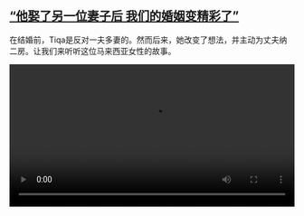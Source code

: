<!--1626193024000-->
[“他娶了另一位妻子后 我们的婚姻变精彩了”](https://www.dw.com/zh/%E2%80%9C%E4%BB%96%E5%A8%B6%E4%BA%86%E5%8F%A6%E4%B8%80%E4%BD%8D%E5%A6%BB%E5%AD%90%E5%90%8E%20%E6%88%91%E4%BB%AC%E7%9A%84%E5%A9%9A%E5%A7%BB%E5%8F%98%E7%B2%BE%E5%BD%A9%E4%BA%86%E2%80%9D/a-58255409)
------

<p>在结婚前，Tiqa是反对一夫多妻的。然而后来，她改变了想法，并主动为丈夫纳二房。让我们来听听这位马来西亚女性的故事。</small></p><video src="https://tvdownloaddw-a.akamaihd.net/Events/mp4/vdt_zh/2021/bchi210713_001_786e9polygamytiqa_sd.mp4" controls style="width:100%"></video>

